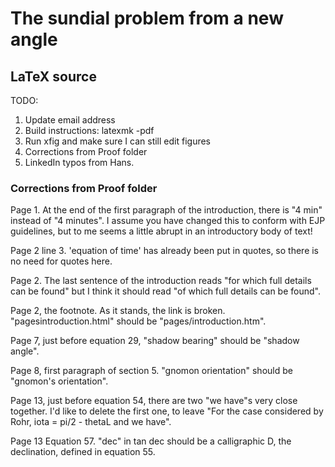 # The sundial problem from a new angle

## LaTeX source

TODO:

1. Update email address
1. Build instructions: latexmk -pdf
1. Run xfig and make sure I can still edit figures
1. Corrections from Proof folder
1. LinkedIn typos from Hans.


### Corrections from Proof folder

Page 1. At the end of the first paragraph of the introduction, there is "4 min" instead of "4 minutes". I assume you have changed this to conform with EJP guidelines, but to me seems a little abrupt in an introductory body of text!

Page 2 line 3. 'equation of time' has already been put in quotes, so there is no need for quotes here.

Page 2. The last sentence of the introduction reads "for which full details can be found" but I think it should read "of which full details can be found".

Page 2, the footnote. As it stands, the link is broken. "pagesintroduction.html" should be "pages/introduction.htm".

Page 7, just before equation 29, "shadow bearing" should be "shadow angle".

Page 8, first paragraph of section 5. "gnomon orientation" should be "gnomon's orientation".

Page 13, just before equation 54, there are two "we have"s very close together. I'd like to delete the first one, to leave "For the case considered by Rohr, iota = pi/2 - thetaL and we have".

Page 13 Equation 57. "dec" in tan dec should be a calligraphic D, the declination, defined in equation 55.
